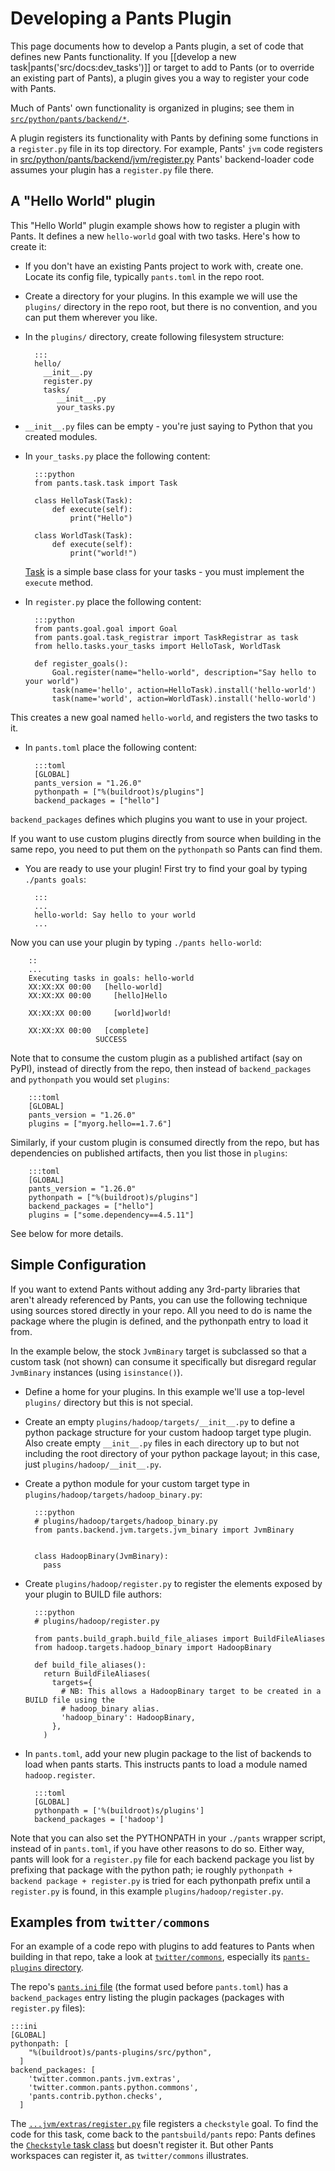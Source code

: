 Developing a Pants Plugin
=========================

This page documents how to develop a Pants plugin, a set of code that
defines new Pants functionality. If you
[[develop a new task|pants('src/docs:dev_tasks')]]
or target to add to Pants (or to
override an existing part of Pants), a plugin gives you a way to
register your code with Pants.

Much of Pants' own functionality is organized in plugins; see them in
[`src/python/pants/backend/*`](https://github.com/pantsbuild/pants/tree/master/src/python/pants/backend).

A plugin registers its functionality with Pants by defining some
functions in a `register.py` file in its top directory. For example,
Pants' `jvm` code registers in
[src/python/pants/backend/jvm/register.py](https://github.com/pantsbuild/pants/blob/master/src/python/pants/backend/jvm/register.py)
Pants' backend-loader code assumes your plugin has a `register.py` file
there.

A "Hello World" plugin
----------------------

This "Hello World" plugin example shows how to register a plugin with Pants. It defines a new 
`hello-world` goal with two tasks. Here's how to create it:

- If you don't have an existing Pants project to work with, create one. Locate its config file,
 typically `pants.toml` in the repo root.

- Create a directory for your plugins. In this example we will use the `plugins/` directory in 
the repo root, but there is no convention, and you can put them wherever you like.

- In the `plugins/` directory, create following filesystem structure:

        :::
        hello/
          __init__.py
          register.py
          tasks/
             __init__.py
             your_tasks.py
      
        
- `__init__.py` files can be empty - you're just saying to Python that you created modules.

- In `your_tasks.py` place the following content:

        :::python
        from pants.task.task import Task
          
        class HelloTask(Task):
            def execute(self):
                print("Hello")
         
        class WorldTask(Task):
            def execute(self):
                print("world!")

   [Task](https://github.com/pantsbuild/pants/blob/master/src/python/pants/task/task.py) is a simple base
   class for your tasks - you must implement the `execute` method.
   
- In `register.py` place the following content:

        :::python
        from pants.goal.goal import Goal
        from pants.goal.task_registrar import TaskRegistrar as task
        from hello.tasks.your_tasks import HelloTask, WorldTask
        
        def register_goals():
            Goal.register(name="hello-world", description="Say hello to your world")
            task(name='hello', action=HelloTask).install('hello-world')
            task(name='world', action=WorldTask).install('hello-world')
 
 This creates a new goal named `hello-world`, and registers the two tasks to it.


- In `pants.toml` place the following content:
  
        :::toml
        [GLOBAL]
        pants_version = "1.26.0"
        pythonpath = ["%(buildroot)s/plugins"]
        backend_packages = ["hello"]     

`backend_packages` defines which plugins you want to use in your project.

If you want to use custom plugins directly from source when building in the same repo, you need 
to put them on the `pythonpath` so Pants can find them. 


- You are ready to use your plugin! First try to find your goal by typing `./pants goals`:

        :::
        ...
        hello-world: Say hello to your world
        ...

Now you can use your plugin by typing `./pants hello-world`:

        ::
        ...
        Executing tasks in goals: hello-world
        XX:XX:XX 00:00   [hello-world]
        XX:XX:XX 00:00     [hello]Hello
        
        XX:XX:XX 00:00     [world]world!
        
        XX:XX:XX 00:00   [complete]
                       SUCCESS

Note that to consume the custom plugin as a published artifact (say on PyPI), instead of 
directly from the repo, then instead of `backend_packages` and `pythonpath` you would set `plugins`:

        :::toml
        [GLOBAL]
        pants_version = "1.26.0"
        plugins = ["myorg.hello==1.7.6"]

Similarly, if your custom plugin is consumed directly from the repo, but has dependencies on 
published artifacts, then you list those in `plugins`:
     
        :::toml
        [GLOBAL]
        pants_version = "1.26.0"
        pythonpath = ["%(buildroot)s/plugins"]
        backend_packages = ["hello"]
        plugins = ["some.dependency==4.5.11"]

See below for more details. 

     
Simple Configuration
--------------------

If you want to extend Pants without adding any 3rd-party libraries that aren't already referenced by
Pants, you can use the following technique using sources stored directly in your repo.
All you need to do is name the package where the plugin is defined, and the pythonpath entry to
load it from.

In the example below, the stock `JvmBinary` target is subclassed so that a custom task (not shown)
can consume it specifically but disregard regular `JvmBinary` instances (using `isinstance()`).

- Define a home for your plugins. In this example we'll use a top-level `plugins/` directory but
  this is not special.

- Create an empty `plugins/hadoop/targets/__init__.py` to define a python package structure
  for your custom hadoop target type plugin. Also create empty `__init__.py` files in each
  directory up to but not including the root directory of your python package layout; in this case,
  just `plugins/hadoop/__init__.py`.

- Create a python module for your custom target type in `plugins/hadoop/targets/hadoop_binary.py`:

        :::python
        # plugins/hadoop/targets/hadoop_binary.py
        from pants.backend.jvm.targets.jvm_binary import JvmBinary


        class HadoopBinary(JvmBinary):
          pass


- Create `plugins/hadoop/register.py` to register the elements exposed by your plugin to BUILD file
  authors:

        :::python
        # plugins/hadoop/register.py

        from pants.build_graph.build_file_aliases import BuildFileAliases
        from hadoop.targets.hadoop_binary import HadoopBinary

        def build_file_aliases():
          return BuildFileAliases(
            targets={
              # NB: This allows a HadoopBinary target to be created in a BUILD file using the
              # hadoop_binary alias.
              'hadoop_binary': HadoopBinary,
            },
          )


- In `pants.toml`, add your new plugin package to the list of backends to load when pants starts.
  This instructs pants to load a module named `hadoop.register`.

        :::toml
        [GLOBAL]
        pythonpath = ['%(buildroot)s/plugins']
        backend_packages = ['hadoop']

Note that you can also set the PYTHONPATH in your `./pants` wrapper script, instead of in
`pants.toml`, if you have other reasons to do so. Either way, pants will look for a `register.py`
file for each backend package you list by prefixing that package with the python path; ie roughly
`pythonpath + backend package + register.py` is tried for each pythonpath prefix until a
`register.py` is found, in this example `plugins/hadoop/register.py`.

Examples from `twitter/commons`
-------------------------------

For an example of a code repo with plugins to add features to Pants when building in that repo,
take a look at [`twitter/commons`](https://github.com/twitter/commons), especially its
[`pants-plugins` directory](https://github.com/twitter/commons/tree/32011ab5351fea23e8c70e24e752540b06d1389f/pants-plugins).

The repo's [`pants.ini` file](https://github.com/twitter/commons/blob/32011ab5351fea23e8c70e24e752540b06d1389f/pants.ini) (the format used before `pants.toml`) has a
`backend_packages` entry listing the plugin packages (packages with `register.py` files):

    :::ini
    [GLOBAL]
    pythonpath: [
        "%(buildroot)s/pants-plugins/src/python",
      ]
    backend_packages: [
        'twitter.common.pants.jvm.extras',
        'twitter.common.pants.python.commons',
        'pants.contrib.python.checks',
      ]

The [`...jvm/extras/register.py`](https://github.com/twitter/commons/blob/master/pants-plugins/src/python/twitter/common/pants/jvm/extras/register.py)
file registers a `checkstyle` goal. To find the code for this task, come back to the
`pantsbuild/pants` repo: Pants defines the
[`Checkstyle` task class](https://github.com/pantsbuild/pants/blob/master/src/python/pants/backend/jvm/tasks/checkstyle.py) but doesn't register it. 
But other Pants workspaces can register it, as `twitter/commons` illustrates.
